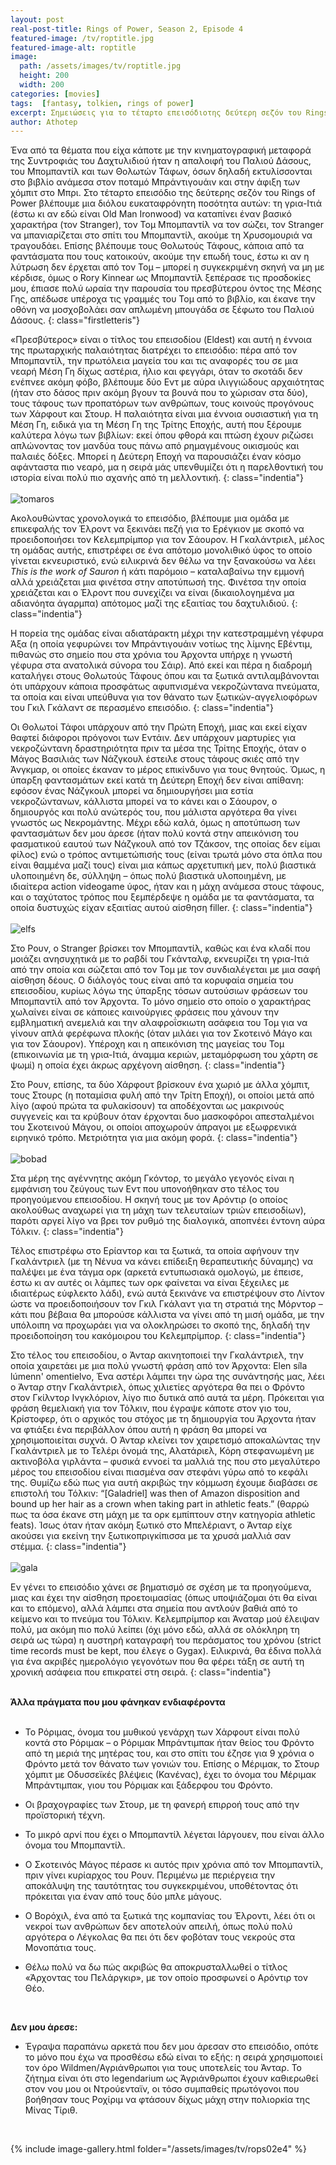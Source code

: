```yaml
---
layout: post
real-post-title: Rings of Power, Season 2, Episode 4
featured-image: /tv/roptitle.jpg
featured-image-alt: roptitle
image:
  path: /assets/images/tv/roptitle.jpg
  height: 200
  width: 200
categories: [movies]
tags:  [fantasy, tolkien, rings of power]
excerpt: Σημειώσεις για το τέταρτο επεισόδιοτης δεύτερη σεζόν του Rings of Power
author: Athotep
---
```


Ένα από τα θέματα που είχα κάποτε με την κινηματογραφική μεταφορά της Συντροφιάς του Δαχτυλιδιού ήταν η απαλοιφή του Παλιού Δάσους, του Μπομπαντίλ και των Θολωτών Τάφων, όσων δηλαδή εκτυλίσσονται στο βιβλίο ανάμεσα στον ποταμό Μπράντιγουάιν και στην άφιξη των χόμπιτ στο Μπρι. Στο τέταρτο επεισόδιο της δεύτερης σεζόν του Rings of Power βλέπουμε μια διόλου ευκαταφρόνητη ποσότητα αυτών: τη γρια-Ιτιά (έστω κι αν εδώ είναι Old Man Ironwood) να καταπίνει έναν βασικό χαρακτήρα (τον Stranger), τον Τομ Μπομπαντίλ να τον σώζει, τον Stranger να μπανιαρίζεται στο σπίτι του Μπομπαντίλ, ακούμε τη Χρυσομουριά να τραγουδάει. Επίσης βλέπουμε τους Θολωτούς Τάφους, κάποια από τα φαντάσματα που τους κατοικούν, ακούμε την επωδή τους, έστω κι αν η λύτρωση δεν έρχεται από τον Τομ – μπορεί η συγκεκριμένη σκηνή να μη με κέρδισε, όμως ο Rory Kinnear ως Μπομπαντίλ ξεπέρασε τις προσδοκίες μου, έπιασε πολύ ωραία την παρουσία του πρεσβύτερου όντος της Μέσης Γης, απέδωσε υπέροχα τις γραμμές του Τομ από το βιβλίο, και έκανε την οθόνη να μοσχοβολάει σαν απλωμένη μπουγάδα σε ξέφωτο του Παλιού Δάσους.
{: class="firstletteris"}

«Πρεσβύτερος» είναι ο τίτλος του επεισοδίου (Eldest) και αυτή η έννοια της πρωταρχικής παλαιότητας διατρέχει το επεισόδιο: πέρα από τον Μπομπαντίλ, την πρωτόλεια μαγεία του και τις αναφορές του σε μια νεαρή Μέση Γη δίχως αστέρια, ήλιο και φεγγάρι, όταν το σκοτάδι δεν ενέπνεε ακόμη φόβο, βλέπουμε δύο Εντ με αύρα ιλιγγιώδους αρχαιότητας (ήταν στο δάσος πριν ακόμη βγουν τα βουνά που το χώρισαν στα δύο), τους τάφους των προπατόρων των ανθρώπων, τους κοινούς προγόνους των Χάρφουτ και Στουρ. Η παλαιότητα είναι μια έννοια ουσιαστική για τη Μέση Γη, ειδικά για τη Μέση Γη της Τρίτης Εποχής, αυτή που ξέρουμε καλύτερα λόγω των βιβλίων: εκεί όπου φθορά και πτώση έχουν ριζώσει απλώνοντας τον μανδύα τους πάνω από ρημαγμένους οικισμούς και παλαιές δόξες. Μπορεί η Δεύτερη Εποχή να παρουσιάζει έναν κόσμο αφάνταστα πιο νεαρό, μα η σειρά μάς υπενθυμίζει ότι η παρελθοντική του ιστορία είναι πολύ πιο αχανής από τη μελλοντική.
{: class="indentia"}  
<br>
![tomaros](/assets/images/tv/rops02e4/7.jpg) 
<br>

Ακολουθώντας χρονολογικά το επεισόδιο, βλέπουμε μια ομάδα με επικεφαλής τον Έλροντ να ξεκινάει πεζή για το Ερέγκιον με σκοπό να προειδοποιήσει τον Κελεμπρίμπορ για τον Σάουρον. Η Γκαλάντριελ, μέλος τη ομάδας αυτής, επιστρέφει σε ένα απότομο μονολιθικό ύφος το οποίο γίνεται εκνευριστικό, ενώ ειλικρινά δεν θέλω να την ξανακούσω να λέει *This is the work of Sauron* ή κάτι παρόμοιο – καταλαβαίνω την εμμονή αλλά χρειάζεται μια φινέτσα στην αποτύπωσή της. Φινέτσα την οποία χρειάζεται και ο Έλροντ που συνεχίζει να είναι (δικαιολογημένα μα αδιανόητα άγαρμπα) απότομος μαζί της εξαιτίας του δαχτυλιδιού.
{: class="indentia"}  

Η πορεία της ομάδας είναι αδιατάρακτη μέχρι την κατεστραμμένη γέφυρα Άξα (η οποία γεφυρώνει τον Μπράντιγουάιν νοτίως της λίμνης Εβέντιμ, πιθανώς στο σημείο που στα χρόνια του Άρχοντα υπήρχε η γνωστή γέφυρα στα ανατολικά σύνορα του Σάιρ). Από εκεί και πέρα η διαδρομή καταλήγει στους Θολωτούς Τάφους όπου και τα ξωτικά αντιλαμβάνονται ότι υπάρχουν κάποια προσφάτως αφυπνισμένα νεκροζώντανα πνεύματα, τα οποία και είναι υπεύθυνα για τον θάνατο των ξωτικών-αγγελιοφόρων του Γκιλ Γκάλαντ σε περασμένο επεισόδιο.
{: class="indentia"}  

Οι Θολωτοί Τάφοι υπάρχουν από την Πρώτη Εποχή, μιας και εκεί είχαν θαφτεί διάφοροι πρόγονοι των Εντάιν. Δεν υπάρχουν μαρτυρίες για νεκροζώντανη δραστηριότητα πριν τα μέσα της Τρίτης Εποχής, όταν ο Μάγος Βασιλιάς των Νάζγκουλ έστειλε στους τάφους σκιές από την Άνγκμαρ, οι οποίες έκαναν το μέρος επικίνδυνο για τους θνητούς. Όμως, η ύπαρξη φαντασμάτων εκεί κατά τη Δεύτερη Εποχή δεν είναι απίθανη: εφόσον ένας Νάζγκουλ μπορεί να δημιουργήσει μια εστία νεκροζώντανων, κάλλιστα μπορεί να το κάνει και ο Σάουρον, ο δημιουργός και πολύ ανώτερός του, που μάλιστα αργότερα θα γίνει γνωστός ως Νεκρομάντης. Μέχρι εδώ καλά, όμως η αποτύπωση των φαντασμάτων δεν μου άρεσε (ήταν πολύ κοντά στην απεικόνιση του φασματικού εαυτού των Νάζγκουλ από τον Τζάκσον, της οποίας δεν είμαι φίλος) ενώ ο τρόπος αντιμετώπισής τους (είναι τρωτά μόνο στα όπλα που είναι θαμμένα μαζί τους) είναι μια κάπως αρχετυπική μεν, πολύ βιαστικά υλοποιημένη δε, σύλληψη – όπως πολύ βιαστικά υλοποιημένη, με ιδιαίτερα action videogame ύφος, ήταν και η μάχη ανάμεσα στους τάφους, και ο ταχύτατος τρόπος που ξεμπέρδεψε η ομάδα με τα φαντάσματα, τα οποία δυστυχώς είχαν εξαιτίας αυτού αίσθηση filler.
{: class="indentia"}  
<br>
![elfs](/assets/images/tv/rops02e4/2.jpg) 
<br>

Στο Ρουν, ο Stranger βρίσκει τον Μπομπαντίλ, καθώς και ένα κλαδί που μοιάζει ανησυχητικά με το ραβδί του Γκάνταλφ, εκνευρίζει τη γρια-Ιτιά από την οποία και σώζεται από τον Τομ με τον συνδιαλέγεται με μια σαφή αίσθηση δέους. Ο διάλογός τους είναι από τα κορυφαία σημεία του επεισοδίου, κυρίως λόγω της ύπαρξης τόσων αυτούσιων φράσεων του Μπομπαντίλ από τον Άρχοντα. Το μόνο σημείο στο οποίο ο χαρακτήρας χωλαίνει είναι σε κάποιες καινούργιες φράσεις που χάνουν την εμβληματική ανεμελιά και την αλαφροΐσκιωτη ασάφεια του Τομ για να γίνουν απλά φερέφωνα πλοκής (όταν μιλάει για τον Σκοτεινό Μάγο και για τον Σάουρον). Υπέροχη και η απεικόνιση της μαγείας του Τομ (επικοινωνία με τη γρια-Ιτιά, άναμμα κεριών, μεταμόρφωση του χάρτη σε ψωμί) η οποία έχει άκρως αρχέγονη αίσθηση.
{: class="indentia"}  

Στο Ρουν, επίσης, τα δύο Χάρφουτ βρίσκουν ένα χωριό με άλλα χόμπιτ, τους Στουρς (η ποταμίσια φυλή από την Τρίτη Εποχή), οι οποίοι μετά από λίγο (αφού πρώτα τα φυλακίσουν) τα αποδέχονται ως μακρινούς συγγενείς και τα κρύβουν όταν έρχονται δυο μασκοφόροι απεσταλμένοι του Σκοτεινού Μάγου, οι οποίοι αποχωρούν άπραγοι με εξωφρενικά ειρηνικό τρόπο. Μετριότητα για μια ακόμη φορά.
{: class="indentia"}  
<br>
![bobad](/assets/images/tv/rops02e4/4.jpg) 
<br>

Στα μέρη της αγέννητης ακόμη Γκόντορ, το μεγάλο γεγονός είναι η εμφάνιση του ζεύγους των Εντ που υπονοήθηκαν στο τέλος του προηγούμενου επεισοδίου. Η σκηνή τους με τον Αρόντιρ (ο οποίος ακολούθως αναχωρεί για τη μάχη των τελευταίων τριών επεισοδίων), παρότι αργεί λίγο να βρει τον ρυθμό της διαλογικά, αποπνέει έντονη αύρα Τόλκιν.
{: class="indentia"}  

Τέλος επιστρέφω στο Ερίαντορ και τα ξωτικά, τα οποία αφήνουν την Γκαλάντριελ (με τη Νένυα να κάνει επίδειξη θεραπευτικής δύναμης) να παλέψει με ένα τάγμα ορκ (αρκετά εντυπωσιακά ομολογώ, με έπεισε, έστω κι αν αυτές οι λάμπες των ορκ φαίνεται να είναι ξέχειλες με ιδιαιτέρως εύφλεκτο λάδι), ενώ αυτά ξεκινάνε να επιστρέψουν στο Λίντον ώστε να προειδοποιήσουν τον Γκιλ Γκάλαντ για τη στρατιά της Μόρντορ – κάτι που βέβαια θα μπορούσε κάλλιστα να γίνει από τη μισή ομάδα, με την υπόλοιπη να προχωράει για να ολοκληρώσει το σκοπό της, δηλαδή την προειδοποίηση του κακόμοιρου του Κελεμπρίμπορ.
{: class="indentia"}  

Στο τέλος του επεισοδίου, ο Άνταρ ακινητοποιεί την Γκαλάντριελ, την οποία χαιρετάει με μια πολύ γνωστή φράση από τον Άρχοντα: Elen síla lúmenn' omentielvo, Ένα αστέρι λάμπει την ώρα της συνάντησής μας, λέει ο Άνταρ στην Γκαλάντριελ, όπως χιλιετίες αργότερα θα πει ο Φρόντο στον Γκίλντορ Ινγκλόριον, λίγο πιο δυτικά από αυτά τα μέρη. Πρόκειται για φράση θεμελιακή για τον Τόλκιν, που έγραψε κάποτε στον γιο του, Κρίστοφερ, ότι ο αρχικός του στόχος με τη δημιουργία του Άρχοντα ήταν να φτιάξει ένα περιβάλλον όπου αυτή η φράση θα μπορεί να χρησιμοποιείται συχνά. Ο Άνταρ κλείνει τον χαιρετισμό αποκαλώντας την Γκαλάντριελ με το Τελέρι όνομά της, Αλατάριελ, Κόρη στεφανωμένη με ακτινοβόλα γιρλάντα – φυσικά εννοεί τα μαλλιά της που στο μεγαλύτερο μέρος του επεισοδίου είναι πιασμένα σαν στεφάνι γύρω από το κεφάλι της. Θυμίζω εδώ πως για αυτή ακριβώς την κόμμωση έχουμε διαβάσει σε επιστολή του Τόλκιν: “[Galadriel] was then of Amazon disposition and bound up her hair as a crown when taking part in athletic feats.” (θαρρώ πως τα όσα έκανε στη μάχη με τα ορκ εμπίπτουν στην κατηγορία athletic feats). Ίσως όταν ήταν ακόμη ξωτικό στο Μπελέριαντ, ο Άνταρ είχε ακούσει για εκείνη την ξωτικοπριγκίπισσα με τα χρυσά μαλλιά σαν στέμμα.
{: class="indentia"}  
<br>
![gala](/assets/images/tv/rops02e4/3.jpg) 
<br>

Εν γένει το επεισόδιο χάνει σε βηματισμό σε σχέση με τα προηγούμενα, μιας και έχει την αίσθηση προετοιμασίας (όπως υποψιάζομαι ότι θα είναι και το επόμενο), αλλά λάμπει στα σημεία που αντλούν βαθιά από το κείμενο και το πνεύμα του Τόλκιν. Κελεμπρίμπορ και Άναταρ μού έλειψαν πολύ, μα ακόμη πιο πολύ λείπει (όχι μόνο εδώ, αλλά σε ολόκληρη τη σειρά ως τώρα) η αυστηρή καταγραφή του περάσματος του χρόνου (strict time records must be kept, που έλεγε ο Gygax). Ειλικρινά, θα έδινα πολλά για ένα ακριβές ημερολόγιο γεγονότων που θα φέρει τάξη σε αυτή τη χρονική ασάφεια που επικρατεί στη σειρά.
{: class="indentia"}  
<br>

**Άλλα πράγματα που μου φάνηκαν ενδιαφέροντα**  
<br>

* Το Ρόριμας, όνομα του μυθικού γενάρχη των Χάρφουτ είναι πολύ κοντά στο Ρόριμακ – ο Ρόριμακ Μπράντιμπακ ήταν θείος του Φρόντο από τη μεριά της μητέρας του, και στο σπίτι του έζησε για 9 χρόνια ο Φρόντο μετά τον θάνατο των γονιών του. Επίσης ο Μέριμακ, το Στουρ χόμπιτ με Οδυσσεϊκές βλέψεις (Κανένας), έχει το όνομα του Μέριμακ Μπράντιμπακ, γιου του Ρόριμακ και ξάδερφου του Φρόντο.

* Οι βραχογραφίες των Στουρ, με τη φανερή επιρροή τους από την προϊστορική τέχνη.

* Το μικρό αρνί που έχει ο Μπομπαντίλ λέγεται Ιάργουεν, που είναι άλλο όνομα του Μπομπαντίλ.

* Ο Σκοτεινός Μάγος πέρασε κι αυτός πριν χρόνια από τον Μπομπαντίλ, πριν γίνει κυρίαρχος του Ρουν. Περιμένω με περιέργεια την αποκάλυψη της ταυτότητας του συγκεκριμένου, υποθέτοντας ότι πρόκειται για έναν από τους δύο μπλε μάγους.

* Ο Βορόχιλ, ένα από τα ξωτικά της κομπανίας του Έλροντι, λέει ότι οι νεκροί των ανθρώπων δεν αποτελούν απειλή, όπως πολύ πολύ αργότερα ο Λέγκολας θα πει ότι δεν φοβόταν τους νεκρούς στα Μονοπάτια τους.

* Θέλω πολύ να δω πώς ακριβώς θα αποκρυσταλλωθεί ο τίτλος «Άρχοντας του Πελάργκιρ», με τον οποίο προσφωνεί ο Αρόντιρ τον Θέο.  
<br>

**Δεν μου άρεσε:**

* Έγραψα παραπάνω αρκετά που δεν μου άρεσαν στο επεισόδιο, οπότε το μόνο που έχω να προσθέσω εδώ είναι το εξής: η σειρά χρησιμοποιεί τον όρο Wildmen/Αγριάνθρωποι για τους υποτελείς του Άνταρ. Το ζήτημα είναι ότι στο legendarium ως Άγριάνθρωποι έχουν καθιερωθεί στον νου μου οι Ντρούενταϊν, οι τόσο συμπαθείς πρωτόγονοι που βοήθησαν τους Ροχίριμ να φτάσουν δίχως μάχη στην πολιορκία της Μίνας Τίριθ.  
<br>

{% include image-gallery.html folder="/assets/images/tv/rops02e4" %}